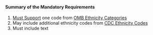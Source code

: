 #### Summary of the Mandatory Requirements

1.  [Must Support](definitions.html#mustsupport) one code from [OMB Ethnicity Categories](ValueSet-omb-ethnicity.html)
1.  May include additional ethnicity codes from [CDC Ethnicity Codes](ValueSet-detailed-ethnicity.html)
1.   Must include text

